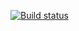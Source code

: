 [![Build status](https://ci.appveyor.com/api/projects/status/e0ibwul7khoo11wb?svg=true)](https://ci.appveyor.com/project/ViktoriaMasl/datechange)

